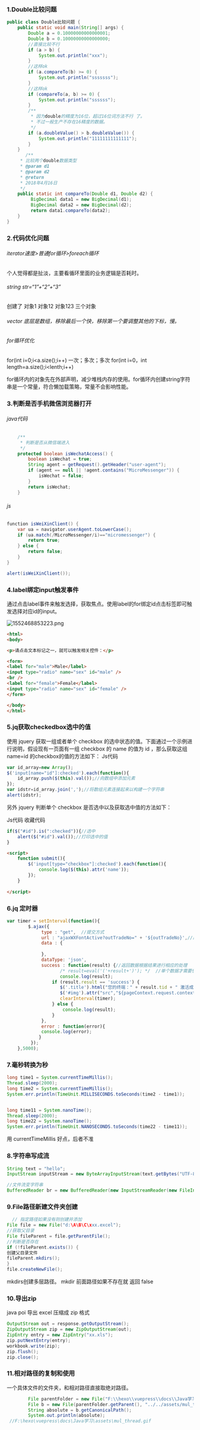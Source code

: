 ### 1.Double比较问题

```java
public class Double比较问题 {
	public static void main(String[] args) {
		Double a = 0.10000000000000001;
		Double b = 0.10000000000000000;
		//直接比较不行
		if (a > b) {
			System.out.println("xxx");
		}
		//这样ok
		if (a.compareTo(b) >= 0) {
			System.out.println("sssssss");
		}
        //这样ok
        if (compareTo(a, b) >= 0) {
			System.out.println("ssssss");
		}
		/**
		 * 因为double的精度为16位，超过16位词方法不行 了。
		 * 不过一般生产不存在16精度的数据。
		 */
		if (a.doubleValue() > b.doubleValue()) { 
			System.out.println("11111111111111");
		}
	}
	   /**
     * 比较两个double数据类型
     * @param d1
     * @param d2
     * @return
     * 2018年4月16日
     */
    public static int compareTo(Double d1, Double d2) {
    	 BigDecimal data1 = new BigDecimal(d1); 
		 BigDecimal data2 = new BigDecimal(d2);
		 return data1.compareTo(data2);
    }
}
```

### 2.代码优化问题

###### iterator速度>普通for循环>foreach循环

个人觉得都是扯淡，主要看循环里面的业务逻辑是否耗时。

###### string str=“1”+“2”+“3”

创建了 对象1   对象12  对象123   三个对象

###### vector 底层是数组，移除最后一个快，移除第一个要调整其他的下标，慢。

###### for循环优化

for(int i=0;i<a.size();i++)
一次；多次；多次
for(int i=0，int length=a.size();i<lenth;i++)

for循环内的对象先在外部声明，减少堆栈内存的使用。for循环内创建string字符串是一个常量，符合懒加载策略，常量不会影响性能。

### 3.判断是否手机微信浏览器打开

###### java代码

```java
	/**
	 * 判断是否从微信端进入
	 */
	protected boolean isWechatAccess() {
		boolean isWechat = true;
		String agent = getRequest().getHeader("user-agent");
		if (agent == null || !agent.contains("MicroMessenger")) {
			isWechat = false;
		}
		return isWechat;
	}
```



###### js

```java
function isWeiXinClient() {
    var ua = navigator.userAgent.toLowerCase(); 
    if (ua.match(/MicroMessenger/i)=="micromessenger") { 
        return true; 
    } else { 
        return false; 
    }
}

alert(isWeiXinClient());
```

### 4.label绑定input触发事件

通过点击label事件来触发选择，获取焦点。使用label的for绑定id点击标签即可触发选择对应id的input。

![1552468853223.png](https://gitee.com/linqin07/pic/raw/master/1552468853223.png)

```html
<html>
<body>

<p>请点击文本标记之一，就可以触发相关控件：</p>

<form>
<label for="male">Male</label>
<input type="radio" name="sex" id="male" />
<br />
<label for="female">Female</label>
<input type="radio" name="sex" id="female" />
</form>

</body>
</html>
```

### 5.jq获取checkedbox选中的值

使用 jquery 获取一组或者单个 checkbox 的选中状态的值。下面通过一个示例进行说明，假设现有一页面有一组 checkbox 的 name 的值为 id ，那么获取这组 name=id 的checkbox的值的方法如下：
Js代码  

```js
var id_array=new Array();  
$('input[name="id"]:checked').each(function(){  
    id_array.push($(this).val());//向数组中添加元素  
});  
var idstr=id_array.join(',');//将数组元素连接起来以构建一个字符串  
alert(idstr);  
```

另外 jquery 判断单个 checkbox 是否选中以及获取选中值的方法如下：

Js代码  收藏代码

```js
if($("#id").is(":checked")){//选中  
    alert($("#id").val());//打印选中的值  
}  
```



```html
<script>
	function submit(){
		$('input[type="checkbox"]:checked').each(function(){
			console.log($(this).attr('name'));
		});
	}
	
</script>
```

### 6.jq 定时器

```js
var timer = setInterval(function(){
		$.ajax({ 
	         type : "get",  //提交方式  
	         url : "ajaxWXFontActive?outTradeNo=" + '${outTradeNo}',//路径  
	         data : {  
	        	
	         },
	         dataType: 'json',
	         success : function(result) {//返回数据根据结果进行相应的处理
					/* result=eval('('+result+')'); */  //单个数据才需要使用
					console.log(result);
	             if (result.result == 'success') {  
	            	$('.title').html("您的终端：" + result.tid + " 激活成功");
	            	$('#img').attr("src","${pageContext.request.contextPath}/build/wechat/images/ok_icon.png");
	            	clearInterval(timer);
	             } else {  
	                 console.log(result);
	             }  
	         },
	         error : function(error){
	         console.log(error);
	        } 
	     });
	},5000);
```

### 7.毫秒转换为秒

```java
long time1 = System.currentTimeMillis();
Thread.sleep(2000);
long time2 = System.currentTimeMillis();
System.err.println(TimeUnit.MILLISECONDS.toSeconds(time2 - time1));


long time11 = System.nanoTime();
Thread.sleep(2000);
long time22 = System.nanoTime();
System.err.println(TimeUnit.NANOSECONDS.toSeconds(time22 - time11));


```

用 currentTimeMillis 好点，后者不准

### 8.字符串写成流

```java {2}
String text = "hello";
InputStream inputStream = new ByteArrayInputStream(text.getBytes("UTF-8"));	

//文件流变字符串
BufferedReader br = new BufferedReader(new InputStreamReader(new FileInputStream("D:\\qinshipeng\\dom4j\\student.xml")));		
```

### 9.File路径新建文件夹创建

```java
  // 指定路径如果没有则创建并添加
File file = new File("d:\A\B\C\xxx.excel");
//获取父目录
File fileParent = file.getParentFile();
//判断是否存在
if (!fileParent.exists()) {
创建父目录文件
fileParent.mkdirs();
}
file.createNewFile();


```

mkdirs创建多层路径。
mkdir 前面路径如果不存在就 返回 false

### 10.导出zip

 java poi 导出 excel 压缩成 zip 格式

```java {3}
OutputStream out = response.getOutputStream();
ZipOutputStream zip = new ZipOutputStream(out);
ZipEntry entry = new ZipEntry("xx.xls");
zip.putNextEntry(entry);
workbook.write(zip);
zip.flush();
zip.close();
```

### 11.相对路径的复制和使用

一个具体文件的文件夹，和相对路径直接取绝对路径。

```java
        File parentFolder = new File("F:\\hexo\\vuepress\\docs\\Java学习\\IDEA学习\\README.md");
        File b = new File(parentFolder.getParent(), "../../assets/mul_thread.gif");
        String absolute = b.getCanonicalPath();
        System.out.println(absolute);
 //F:\hexo\vuepress\docs\Java学习\assets\mul_thread.gif
```



